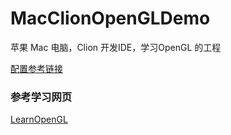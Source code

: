# MacClionOpenGLDemo
苹果 Mac 电脑，Clion 开发IDE，学习OpenGL 的工程

[配置参考链接](https://www.yuque.com/yidenghou/qe4lyx/qpddw6)

### 参考学习网页

[LearnOpenGL](https://learnopengl-cn.github.io/01%20Getting%20started/05%20Shaders/)